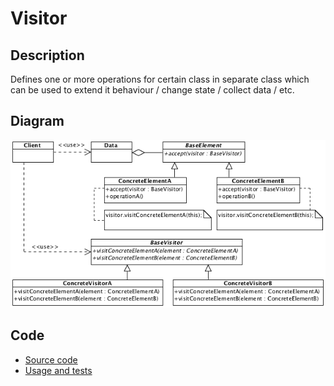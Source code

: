 # Visitor

## Description

Defines one or more operations for certain class in separate class which can be used to extend it behaviour / change state / collect data / etc.

## Diagram

![Visitor](visitor.png)

## Code

* [Source code](visitor.js)
* [Usage and tests](./../../test/visitor-tests.js)